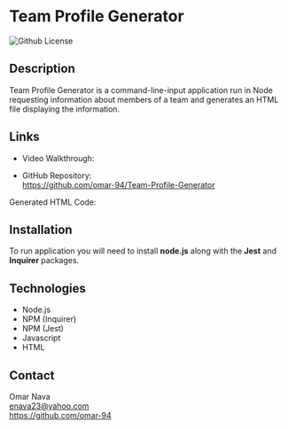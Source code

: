 # Team Profile Generator
![Github License](https://img.shields.io/badge/license-MIT-blue)

## Description
Team Profile Generator is a command-line-input application run in Node requesting information about members of a team and generates an HTML file displaying the information. 

## Links
- Video Walkthrough:  

- GitHub Repository:  
https://github.com/omar-94/Team-Profile-Generator  

Generated HTML Code:  

## Installation
To run application you will need to install **node.js** along with the **Jest** and **Inquirer** packages.

## Technologies
- Node.js
- NPM (Inquirer)
- NPM (Jest)
- Javascript
- HTML

## Contact 
Omar Nava  
enava23@yahoo.com  
https://github.com/omar-94  